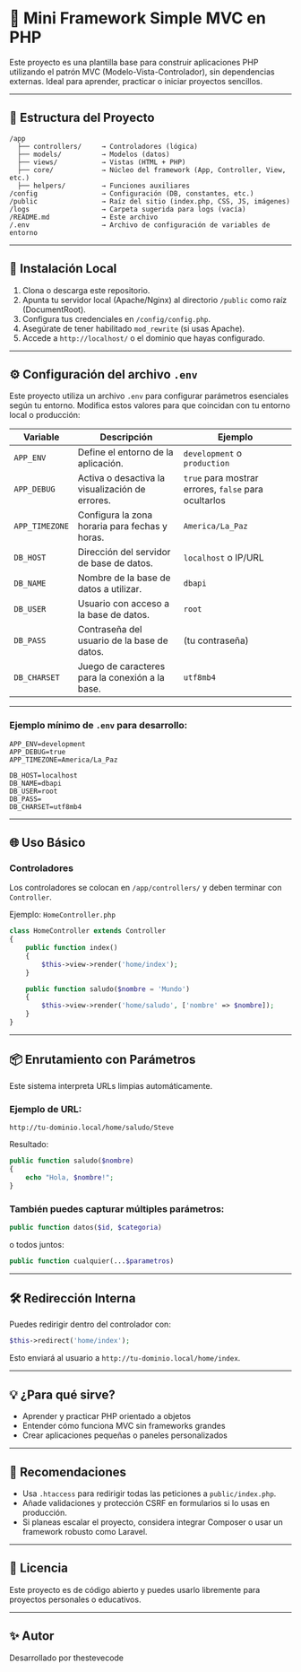 # 🧩 Mini Framework Simple MVC en PHP

Este proyecto es una plantilla base para construir aplicaciones PHP utilizando el patrón MVC (Modelo-Vista-Controlador), sin dependencias externas. Ideal para aprender, practicar o iniciar proyectos sencillos.

---

## 📁 Estructura del Proyecto

```
/app
  ├── controllers/     → Controladores (lógica)
  ├── models/          → Modelos (datos)
  ├── views/           → Vistas (HTML + PHP)
  ├── core/            → Núcleo del framework (App, Controller, View, etc.)
  ├── helpers/         → Funciones auxiliares
/config                → Configuración (DB, constantes, etc.)
/public                → Raíz del sitio (index.php, CSS, JS, imágenes)
/logs                  → Carpeta sugerida para logs (vacía)
/README.md             → Este archivo
/.env                  → Archivo de configuración de variables de entorno
```

---

## 🚀 Instalación Local

1. Clona o descarga este repositorio.
2. Apunta tu servidor local (Apache/Nginx) al directorio `/public` como raíz (DocumentRoot).
3. Configura tus credenciales en `/config/config.php`.
4. Asegúrate de tener habilitado `mod_rewrite` (si usas Apache).
5. Accede a `http://localhost/` o el dominio que hayas configurado.

---

## ⚙️ Configuración del archivo `.env`

Este proyecto utiliza un archivo `.env` para configurar parámetros esenciales según tu entorno. Modifica estos valores para que coincidan con tu entorno local o producción:

| Variable       | Descripción                                      | Ejemplo                        |
|----------------|-------------------------------------------------|-------------------------------|
| `APP_ENV`      | Define el entorno de la aplicación.             | `development` o `production`  |
| `APP_DEBUG`    | Activa o desactiva la visualización de errores. | `true` para mostrar errores, `false` para ocultarlos |
| `APP_TIMEZONE` | Configura la zona horaria para fechas y horas.  | `America/La_Paz`               |
| `DB_HOST`      | Dirección del servidor de base de datos.         | `localhost` o IP/URL           |
| `DB_NAME`      | Nombre de la base de datos a utilizar.           | `dbapi`                       |
| `DB_USER`      | Usuario con acceso a la base de datos.           | `root`                        |
| `DB_PASS`      | Contraseña del usuario de la base de datos.      | (tu contraseña)                |
| `DB_CHARSET`   | Juego de caracteres para la conexión a la base. | `utf8mb4`                     |

---

### Ejemplo mínimo de `.env` para desarrollo:

```
APP_ENV=development
APP_DEBUG=true
APP_TIMEZONE=America/La_Paz

DB_HOST=localhost
DB_NAME=dbapi
DB_USER=root
DB_PASS=
DB_CHARSET=utf8mb4
```

---

## 🌐 Uso Básico

### Controladores

Los controladores se colocan en `/app/controllers/` y deben terminar con `Controller`.

Ejemplo: `HomeController.php`

```php
class HomeController extends Controller
{
    public function index()
    {
        $this->view->render('home/index');
    }

    public function saludo($nombre = 'Mundo')
    {
        $this->view->render('home/saludo', ['nombre' => $nombre]);
    }
}
```

---

## 📦 Enrutamiento con Parámetros

Este sistema interpreta URLs limpias automáticamente.

### Ejemplo de URL:

```
http://tu-dominio.local/home/saludo/Steve
```

Resultado:

```php
public function saludo($nombre)
{
    echo "Hola, $nombre!";
}
```

### También puedes capturar múltiples parámetros:

```php
public function datos($id, $categoria)
```

o todos juntos:

```php
public function cualquier(...$parametros)
```

---

## 🛠 Redirección Interna

Puedes redirigir dentro del controlador con:

```php
$this->redirect('home/index');
```

Esto enviará al usuario a `http://tu-dominio.local/home/index`.

---

## 💡 ¿Para qué sirve?

- Aprender y practicar PHP orientado a objetos
- Entender cómo funciona MVC sin frameworks grandes
- Crear aplicaciones pequeñas o paneles personalizados

---

## 📌 Recomendaciones

- Usa `.htaccess` para redirigir todas las peticiones a `public/index.php`.
- Añade validaciones y protección CSRF en formularios si lo usas en producción.
- Si planeas escalar el proyecto, considera integrar Composer o usar un framework robusto como Laravel.

---

## 📝 Licencia

Este proyecto es de código abierto y puedes usarlo libremente para proyectos personales o educativos.

---

## ✨ Autor

Desarrollado por thestevecode
